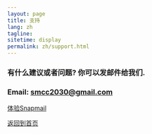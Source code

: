 ```yaml
---
layout: page
title: 支持
lang: zh
tagline: 
sitetime: display
permalink: zh/support.html
---
```


### 有什么建议或者问题? 你可以发邮件给我们.
### Email: <a href="mailto:smcc2030@gmail.com">smcc2030@gmail.com</a>

<a target="_blank" href="https://www.snapmail.cc"><i class="fa fa-envelope a"></i> 体验Snapmail </a>

<a href="https://www.snapmail.cc/blog/"><i class="fa fa-arrow-circle-left"></i> 返回到首页 </a>
